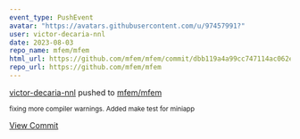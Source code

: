 ```yaml
---
event_type: PushEvent
avatar: "https://avatars.githubusercontent.com/u/97457991?"
user: victor-decaria-nnl
date: 2023-08-03
repo_name: mfem/mfem
html_url: https://github.com/mfem/mfem/commit/dbb119a4a99cc747114ac062ef285de4d1e0364b
repo_url: https://github.com/mfem/mfem
---
```


<a href='https://github.com/victor-decaria-nnl' target='_blank'>victor-decaria-nnl</a> pushed to <a href='https://github.com/mfem/mfem' target='_blank'>mfem/mfem</a>

<small>fixing more compiler warnings. Added make test for miniapp</small>

<a href='https://github.com/mfem/mfem/commit/dbb119a4a99cc747114ac062ef285de4d1e0364b' target='_blank'>View Commit</a>